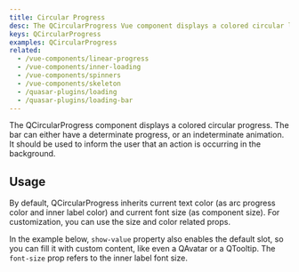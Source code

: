 ```yaml
---
title: Circular Progress
desc: The QCircularProgress Vue component displays a colored circular loading indicator. The bar can either have a determinate progress, or an indeterminate animation.
keys: QCircularProgress
examples: QCircularProgress
related:
  - /vue-components/linear-progress
  - /vue-components/inner-loading
  - /vue-components/spinners
  - /vue-components/skeleton
  - /quasar-plugins/loading
  - /quasar-plugins/loading-bar
---
```


The QCircularProgress component displays a colored circular progress. The bar can either have a determinate progress, or an indeterminate animation. It should be used to inform the user that an action is occurring in the background.

<doc-api file="QCircularProgress" />

## Usage
By default, QCircularProgress inherits current text color (as arc progress color and inner label color) and current font size (as component size). For customization, you can use the size and color related props.

<doc-example title="Determined state" file="Determined" />

<doc-example title="Determinate and reverse" file="Reverse" />

<doc-example title="Offset angle" file="Angle" />

<doc-example title="Custom min/max (same model)" file="CustomMinMax" />

In the example below, `show-value` property also enables the default slot, so you can fill it with custom content, like even a QAvatar or a QTooltip. The `font-size` prop refers to the inner label font size.

<doc-example title="Show value" file="ShowValue" />

<doc-example title="Indeterminate state" file="Indeterminate" />

<doc-example title="Rounded arc of progress (v2.8.4+)" file="RoundedStyle" />

<doc-example title="Standard sizes" file="StandardSizes" />
